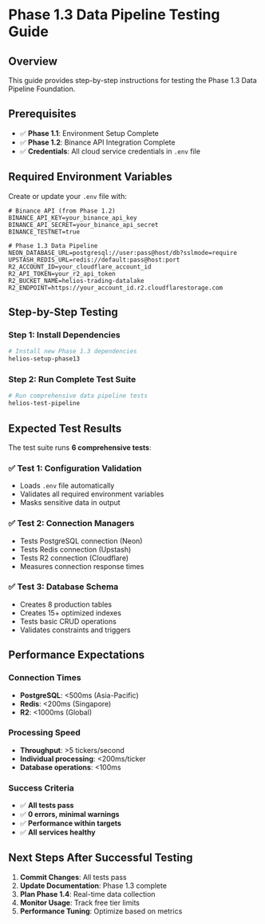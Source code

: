 # Phase 1.3 Data Pipeline Testing Guide

## Overview
This guide provides step-by-step instructions for testing the Phase 1.3 Data Pipeline Foundation.

## Prerequisites
- ✅ **Phase 1.1**: Environment Setup Complete
- ✅ **Phase 1.2**: Binance API Integration Complete  
- ✅ **Credentials**: All cloud service credentials in `.env` file

## Required Environment Variables

Create or update your `.env` file with:

```env
# Binance API (from Phase 1.2)
BINANCE_API_KEY=your_binance_api_key
BINANCE_API_SECRET=your_binance_api_secret
BINANCE_TESTNET=true

# Phase 1.3 Data Pipeline
NEON_DATABASE_URL=postgresql://user:pass@host/db?sslmode=require
UPSTASH_REDIS_URL=redis://default:pass@host:port
R2_ACCOUNT_ID=your_cloudflare_account_id
R2_API_TOKEN=your_r2_api_token
R2_BUCKET_NAME=helios-trading-datalake
R2_ENDPOINT=https://your_account_id.r2.cloudflarestorage.com
```

## Step-by-Step Testing

### Step 1: Install Dependencies
```bash
# Install new Phase 1.3 dependencies
helios-setup-phase13
```

### Step 2: Run Complete Test Suite
```bash
# Run comprehensive data pipeline tests
helios-test-pipeline
```

## Expected Test Results

The test suite runs **6 comprehensive tests**:

### ✅ Test 1: Configuration Validation
- Loads `.env` file automatically
- Validates all required environment variables
- Masks sensitive data in output

### ✅ Test 2: Connection Managers  
- Tests PostgreSQL connection (Neon)
- Tests Redis connection (Upstash)
- Tests R2 connection (Cloudflare)
- Measures connection response times

### ✅ Test 3: Database Schema
- Creates 8 production tables
- Creates 15+ optimized indexes  
- Tests basic CRUD operations
- Validates constraints and triggers

## Performance Expectations

### Connection Times
- **PostgreSQL**: <500ms (Asia-Pacific)
- **Redis**: <200ms (Singapore)
- **R2**: <1000ms (Global)

### Processing Speed
- **Throughput**: >5 tickers/second
- **Individual processing**: <200ms/ticker
- **Database operations**: <100ms

### Success Criteria
- ✅ **All tests pass**
- ✅ **0 errors, minimal warnings**
- ✅ **Performance within targets**
- ✅ **All services healthy**

## Next Steps After Successful Testing

1. **Commit Changes**: All tests pass
2. **Update Documentation**: Phase 1.3 complete
3. **Plan Phase 1.4**: Real-time data collection
4. **Monitor Usage**: Track free tier limits
5. **Performance Tuning**: Optimize based on metrics 